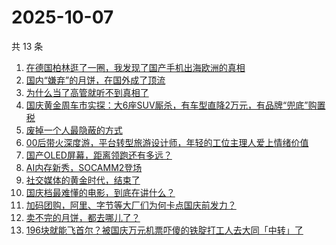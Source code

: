 # 2025-10-07

共 13 条

<!-- BEGIN 36KR -->
<!-- 最后更新时间 2025-10-07 01:22:46 +0800 -->
1. [在德国柏林逛了一圈，我发现了国产手机出海欧洲的真相](https://36kr.com/p/3495782083827845)
1. [国内“嫌弃”的月饼，在国外成了顶流](https://36kr.com/p/3495776858217353)
1. [为什么当了高管就听不到真相了](https://36kr.com/p/3460932511520391)
1. [国庆黄金周车市实探：大6座SUV厮杀，有车型直降2万元，有品牌“兜底”购置税](https://36kr.com/p/3496051500801157)
1. [废掉一个人最隐蔽的方式](https://36kr.com/p/3496010684373893)
1. [00后带火深度游，平台转型旅游设计师，年轻的工位主理人爱上情绪价值](https://36kr.com/p/3496051603151747)
1. [国产OLED屏幕，距离领跑还有多远？](https://36kr.com/p/3496253590330501)
1. [AI内存新秀，SOCAMM2登场](https://36kr.com/p/3495776917642113)
1. [社交媒体的黄金时代，结束了](https://36kr.com/p/3497190557129603)
1. [国庆档最难懂的电影，到底在讲什么？](https://36kr.com/p/3496955073141637)
1. [加码团购，阿里、字节等大厂们为何卡点国庆前发力？](https://36kr.com/p/3495996676364417)
1. [卖不完的月饼，都去哪儿了？](https://36kr.com/p/3497072039254913)
1. [196块就能飞首尔？被国庆万元机票吓傻的铁腚打工人去大同「中转」了](https://36kr.com/p/3497217194072966)
<!-- END 36KR -->